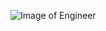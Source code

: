 ![Image of Engineer](https://encrypted-tbn0.gstatic.com/images?q=tbn%3AANd9GcTRgyvOYKvWaEljcAvgVxOyE7A3T6vpm1ROug&usqp=CAU)
